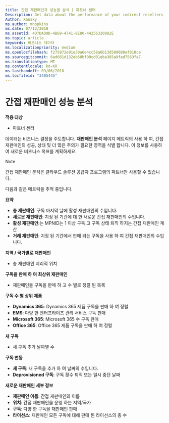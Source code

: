 ```yaml
---
title: 간접 재판매인과 성능을 분석 | 파트너 센터
Description: Get data about the performance of your indirect resellers.
Author: Xansky
ms.author: mhopkins
ms.date: 07/12/2018
ms.assetid: 4D7DAD9D-4B69-4741-8E80-44256320982E
ms.topic: article
keywords: 비즈니스 데이터
ms.localizationpriority: medium
ms.openlocfilehash: f275972e91e30a6e4cc58a6b13d509088af810ce
ms.sourcegitcommit: 6ad681d132ab60bf09cd01eba385a9fad7563fa7
ms.translationtype: MT
ms.contentlocale: ko-KR
ms.lasthandoff: 09/06/2018
ms.locfileid: "3405445"
---
```

# <a name="analyze-indirect-resellers-performance"></a>간접 재판매인 성능 분석 

**적용 대상**
- 파트너 센터

데이터는 비즈니스 결정을 주도합니다. **재판매인 분석** 페이지 메트릭의 사용 하 여, 간접 재판매인의 성공, 상태 및 더 많은 주의가 필요한 영역을 식별 합니다. 이 정보를 사용하여 새로운 비즈니스 목표를 계획하세요.

> [!NOTE]
> 간접 재판매인 분석은 클라우드 솔루션 공급자 프로그램의 파트너만 사용할 수 있습니다.

다음과 같은 메트릭을 추적 중입니다.

**요약**  
 - **총 재판매인**: 구독 마지막 날에 활성 재판매인의 수입니다.  
 - **새로운 재판매인**: 지정 된 기간에 대 한 새로운 간접 재판매인의 수입니다.  
 - **활성 재판매인**:는 MPNID는 1 이상 구독 고 구독 상태 퇴직 하지는 간접 재판매인 계산  
 - **거래 재판매인**: 지정 된 기간에서 판매 되는 구독을 사용 하 여 간접 재판매인의 수입니다.  

**지역 / 국가별로 재판매인**  
 - 총 재판매인 지리적 위치  

**구독을 판매 하 여 최상위 재판매인**
 - 재판매인을 구독을 판매 하 고 수 별로 정렬 된 목록  

**구독 수 별 상위 제품**  
 - **Dynamics 365**: Dynamics 365 제품 구독을 판매 하 여 정렬  
 - **EMS**: 다양 한 엔터프라이즈 관리 서비스 구독 판매  
 - **Microsoft 365**: Microsoft 365 수 구독 판매  
 - **Office 365**: Office 365 제품 구독을 판매 하 여 정렬  

**새 구독**  
 - 새 구독 추가 날짜별 수  

**구독 변동**  
 - **새 구독**: 새 구독을 추가 하 여 날짜의 수입니다.  
 - **Deprovisioned 구독**: 구독 횟수 퇴직 또는 일시 중단 날짜  

**새로운 재판매인 세부 정보**  
 - **재판매인 이름**: 간접 재판매인의 이름  
 - **위치**: 간접 재판매인을 운영 하는 지역/국가  
 - **구독**: 다양 한 구독을 재판매인 판매  
 - **라이선스**: 재판매인 모든 구독에 대해 판매 된 라이선스의 총 수  
  
  